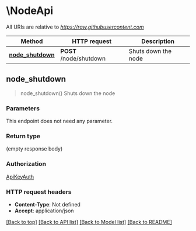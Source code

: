 # \NodeApi

All URIs are relative to *https://raw.githubusercontent.com*

Method | HTTP request | Description
------------- | ------------- | -------------
[**node_shutdown**](NodeApi.md#node_shutdown) | **POST** /node/shutdown | Shuts down the node



## node_shutdown

> node_shutdown()
Shuts down the node

### Parameters

This endpoint does not need any parameter.

### Return type

 (empty response body)

### Authorization

[ApiKeyAuth](../README.md#ApiKeyAuth)

### HTTP request headers

- **Content-Type**: Not defined
- **Accept**: application/json

[[Back to top]](#) [[Back to API list]](../README.md#documentation-for-api-endpoints) [[Back to Model list]](../README.md#documentation-for-models) [[Back to README]](../README.md)

